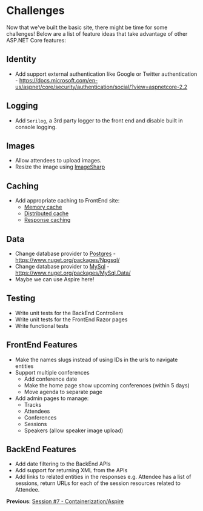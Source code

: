 # Challenges

Now that we've built the basic site, there might be time for some challenges! Below are a list of feature ideas that take advantage of other ASP.NET Core features:

## Identity
 - Add support external authentication like Google or Twitter authentication - https://docs.microsoft.com/en-us/aspnet/core/security/authentication/social/?view=aspnetcore-2.2

## Logging
- Add `Serilog`, a 3rd party logger to the front end and disable built in console logging.

## Images
 - Allow attendees to upload images.
 - Resize the image using [ImageSharp](https://github.com/JimBobSquarePants/ImageSharp)

## Caching
 - Add appropriate caching to FrontEnd site:
    - [Memory cache](https://docs.microsoft.com/en-us/aspnet/core/performance/caching/memory)
    - [Distributed cache](https://docs.microsoft.com/en-us/aspnet/core/performance/caching/distributed)
    - [Response caching](https://docs.microsoft.com/en-us/aspnet/core/performance/caching/response)

## Data
 - Change database provider to [Postgres](https://www.postgresql.org/) - https://www.nuget.org/packages/Npgsql/
 - Change database provider to [MySql](https://www.mysql.com/) - https://www.nuget.org/packages/MySql.Data/
 - Maybe we can use Aspire here!

## Testing
 - Write unit tests for the BackEnd Controllers
 - Write unit tests for the FrontEnd Razor pages
 - Write functional tests

## FrontEnd Features
- Make the names slugs instead of using IDs in the urls to navigate entities
- Support multiple conferences
   - Add conference date
   - Make the home page show upcoming conferences (within 5 days)
   - Move agenda to separate page
- Add admin pages to manage:
  - Tracks
  - Attendees
  - Conferences
  - Sessions
  - Speakers (allow speaker image upload)

## BackEnd Features
 - Add date filtering to the BackEnd APIs
 - Add support for returning XML from the APIs
 - Add links to related entities in the responses e.g. Attendee has a list of sessions, return URLs for each of the session resources related to Attendee.

**Previous**: [Session #7 - Containerization/Aspire](/docs/7.%20Containerization-Aspire.md)

